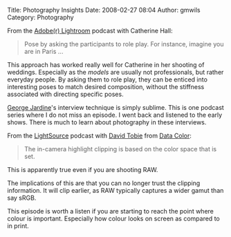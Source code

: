 Title: Photography Insights
Date: 2008-02-27 08:04
Author: gmwils
Category: Photography

From the [Adobe(r) Lightroom][] podcast with Catherine Hall:

> Pose by asking the participants to role play. For instance, imagine
> you are in Paris ...
>
This approach has worked really well for Catherine in her shooting of
weddings. Especially as the *models* are usually not professionals, but
rather everyday people. By asking them to role play, they can be enticed
into interesting poses to match desired composition, without the
stiffness associated with directing specific poses.

[George Jardine][]'s interview technique is simply sublime. This is one
podcast series where I do not miss an episode. I went back and listened
to the early shows. There is much to learn about photography in these
interviews.

  

From the [LightSource][] podcast with [David Tobie][] from [Data
Color][]:

> The in-camera highlight clipping is based on the color space that is
> set.

This is apparently true even if you are shooting RAW.

The implications of this are that you can no longer trust the clipping
information. It will clip earlier, as RAW typically captures a wider
gamut than say sRGB.

This episode is worth a listen if you are starting to reach the point
where colour is important. Especially how colour looks on screen as
compared to in print.

  [Adobe(r) Lightroom]: http://www.mulita.com/blog/?p=44
  [George Jardine]: http://www.mulita.com/blog/
  [LightSource]: http://www.studiolighting.net/category/studio-photography-podcast/
  [David Tobie]: http://www.studiolighting.net/e057-tobie-lightsource-photography-podcast/
  [Data Color]: http://www.colorvision.com/
